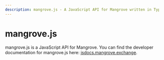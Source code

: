 ```yaml
---
description: mangrove.js - A JavaScript API for Mangrove written in TypeScript.
---
```


# mangrove.js

mangrove.js is a JavaScript API for Mangrove. You can find the developer documentation for mangrove.js here: [jsdocs.mangrove.exchange](https://jsdocs.mangrove.exchange/).
